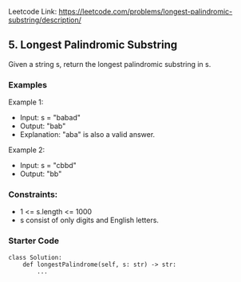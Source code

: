 Leetcode Link: https://leetcode.com/problems/longest-palindromic-substring/description/

## 5. Longest Palindromic Substring

Given a string s, return the longest palindromic substring in s.

### Examples 

Example 1:
- Input: s = "babad"
- Output: "bab"
- Explanation: "aba" is also a valid answer.

Example 2:
- Input: s = "cbbd"
- Output: "bb"

### Constraints:

- 1 <= s.length <= 1000
- s consist of only digits and English letters.

### Starter Code
```
class Solution:
    def longestPalindrome(self, s: str) -> str:
        ...
```